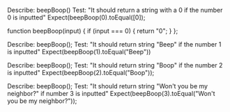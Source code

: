 
Describe: beepBoop()
Test: "It should return a string with a 0 if the number 0 is inputted"
Expect(beepBoop(0).toEqual([0]); 

function beepBoop(input) {
    if (input === 0) {
        return "0";
    }
};

Describe: beepBoop(); 
Test: "It should return string "Beep" if the number 1 is inputted"
Expect(beepBoop(1).toEqual("Beep"))

Describe: beepBoop();
Test: "It should return string "Boop" if the number 2 is inputted"
Expect(beepBoop(2).toEqual("Boop")); 

Describe: beepBoop();
Test: "It should return string "Won't you be my neighbor?" if number 3 is inputted"
Expect(beepBoop(3).toEqual("Won't you be my neighbor?")); 